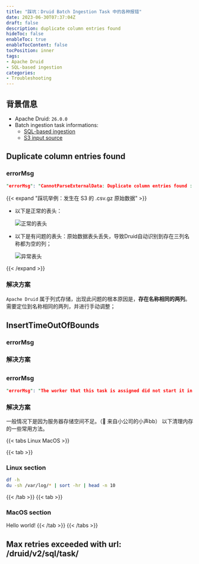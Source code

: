 ```yaml
---
title: "踩坑：Druid Batch Ingestion Task 中的各种报错"
date: 2023-06-30T07:37:04Z
draft: false
description: duplicate column entries found
hideToc: false
enableToc: true
enableTocContent: false
tocPosition: inner
tags:
- Apache Druid
- SQL-based ingestion
categories:
- Troubleshooting
---
```


## 背景信息

- Apache Druid: `26.0.0`
- Batch ingestion task informations:
  - <a href="https://druid.apache.org/docs/latest/multi-stage-query/index.html" target="_blank">SQL-based ingestion</a>
  - <a href="https://druid.apache.org/docs/latest/ingestion/native-batch-input-sources.html#s3-input-source" target="_blank">S3 input source</a>

## Duplicate column entries found

### errorMsg
```Prolog
"errorMsg": "CannotParseExternalData: Duplicate column entries found : [0, Facebook]"
```

{{< expand "踩坑举例：发生在 S3 的 .csv.gz 原始数据" >}}

- 以下是正常的表头：

  <img src='/images/posts/duplicate_column_entries_normal.png' alt='正常的表头'>

- 以下是有问题的表头：原始数据表头丢失，导致Druid自动识别到存在三列名称都为空的列；
  
  <img src='/images/posts/duplicate_column_entries_err.png' alt='异常表头'>

{{< /expand >}}

### 解决方案

`Apache Druid` 属于列式存储，出现此问题的根本原因是，**存在名称相同的两列**。需要定位到名称相同的两列，并进行手动调整；

## InsertTimeOutOfBounds

### errorMsg

### 解决方案

## 

### errorMsg
```Prolog
"errorMsg": "The worker that this task is assigned did not start it in timeout[PT5M]. See overlord and middleMana..."
```

### 解决方案
一般情况下是因为服务器存储空间不足。（🙊 来自小公司的小声bb）
以下清理内存的一些常用方法。

{{< tabs Linux MacOS >}}

  {{< tab >}}

  ### Linux section

  ```bash
  df -h
  du -sh /var/log/* | sort -hr | head -n 10
  ```

  {{< /tab >}}
  {{< tab >}}

  ### MacOS section

  Hello world!
  {{< /tab >}}
{{< /tabs >}}

## Max retries exceeded with url: /druid/v2/sql/task/

